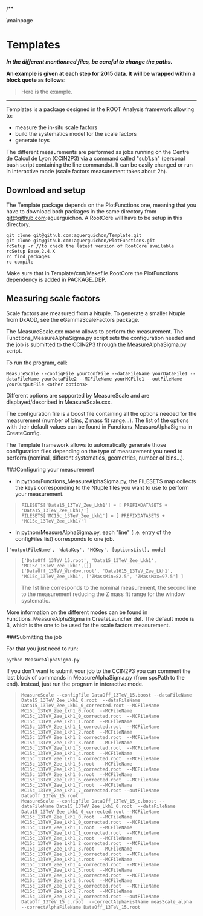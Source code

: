 /**

\mainpage


# Templates

**_In the different mentionned files, be careful to change the paths._**  

**An example is given at each step for 2015 data. It will be wrapped within a block quote as follows:**

> Here is the example.  


___


Templates is a package designed in the ROOT Analysis framework allowing to:
- measure the in-situ scale factors
- build the systematics model for the scale factors
- generate toys

The different measurements are performed as jobs running on the Centre de Calcul de Lyon (CCIN2P3) via a command called "sub1.sh" (personal bash script containing the line commands). It can be easily changed or run in interactive mode (scale factors measurement takes about 2h).


Download and setup
------------------

The Template package depends on the PlotFunctions one, meaning that you have to download both packages in the same directory from git@github.com:aguerguichon. A RootCore will have to be setup in this directory.

```
git clone git@github.com:aguerguichon/Template.git
git clone git@github.com:aguerguichon/PlotFunctions.git
rcSetup -r //to check the latest version of RootCore available  
rcSetup Base,2.4.X  
rc find_packages  
rc compile  
```

Make sure that in Template/cmt/Makefile.RootCore the PlotFunctions dependency is added in PACKAGE_DEP.  

Measuring scale factors
-----------------------

Scale factors are measured from a Ntuple. To generate a smaller Ntuple from DxAOD, see the eGammaScaleFactors package.  

The MeasureScale.cxx macro allows to perform the measurement. The Functions_MeasureAlphaSigma.py script sets the configuration needed and the job is submitted to the CCIN2P3 through the MeasureAlphaSigma.py script.  

To run the program, call:
```
MeasureScale --configFile yourConfFile --dataFileName yourDataFile1 --dataFileName yourDataFile2 --MCFileName yourMCFile1 --outFileName yourOutputFile <other options>
```  
Different options are supported by MeasureScale and are displayed/described in MeasureScale.cxx.

The configuration file is a boost file containing all the options needed for the measurement (number of bins, Z mass fit range...). The list of the options with their default values can be found in Functions_MeasureAlphaSigma in CreateConfig.  

The Template framework allows to automatically generate those configuration files depending on the type of measurement you need to perform (nominal, different systematics, geometries, number of bins...).  

###Configuring your measurement  

- In python/Functions_MeasureAlphaSigma.py, the FILESETS map collects the keys corresponding to the Ntuple files you want to use to perform your measurement.

>     FILESETS['Data15_13TeV_Zee_Lkh1'] = [ PREFIXDATASETS + 'Data15_13TeV_Zee_Lkh1/']  
>     FILESETS['MC15c_13TeV_Zee_Lkh1'] = [ PREFIXDATASETS + 'MC15c_13TeV_Zee_Lkh1/'] 

- In python/MeasureAlphaSigma.py, each "line" (i.e. entry of the configFiles list) corresponds to one job.

```
['outputFileName', 'dataKey', 'MCKey', [optionsList], mode]
```

>     ['DataOff_13TeV_15.root', 'Data15_13TeV_Zee_Lkh1', 'MC15c_13TeV_Zee_Lkh1',[]]
>     ['DataOff_13TeV_Window.root', 'Data1615_13TeV_Zee_Lkh1', 'MC15c_13TeV_Zee_Lkh1', ['ZMassMin=82.5', 'ZMassMax=97.5'] ]   
> The 1st line corresponds to the nominal measurement, the second line to the measurement reducing the Z mass fit range for the window systematic.  

More information on the different modes can be found in Functions_MeasureAlphaSigma in CreateLauncher def. The default mode is 3, which is the one to be used for the scale factors measurement.    


###Submitting the job

For that you just need to run:
```
python MeasureAlphaSigma.py
```

If you don't want to submit your job to the CCIN2P3 you can comment the last block of commands in MeasureAlphaSigma.py (from spsPath to the end). Instead, just run the program in interactive mode.

>     MeasureScale --configFile DataOff_13TeV_15.boost --dataFileName Data15_13TeV_Zee_Lkh1_0.root  --dataFileName Data15_13TeV_Zee_Lkh1_0_corrected.root --MCFileName MC15c_13TeV_Zee_Lkh1_0.root  --MCFileName MC15c_13TeV_Zee_Lkh1_0_corrected.root  --MCFileName MC15c_13TeV_Zee_Lkh1_1.root  --MCFileName MC15c_13TeV_Zee_Lkh1_1_corrected.root  --MCFileName MC15c_13TeV_Zee_Lkh1_2.root  --MCFileName MC15c_13TeV_Zee_Lkh1_2_corrected.root  --MCFileName MC15c_13TeV_Zee_Lkh1_3.root  --MCFileName MC15c_13TeV_Zee_Lkh1_3_corrected.root  --MCFileName MC15c_13TeV_Zee_Lkh1_4.root  --MCFileName MC15c_13TeV_Zee_Lkh1_4_corrected.root  --MCFileName MC15c_13TeV_Zee_Lkh1_5.root  --MCFileName MC15c_13TeV_Zee_Lkh1_5_corrected.root  --MCFileName MC15c_13TeV_Zee_Lkh1_6.root  --MCFileName MC15c_13TeV_Zee_Lkh1_6_corrected.root  --MCFileName MC15c_13TeV_Zee_Lkh1_7.root  --MCFileName MC15c_13TeV_Zee_Lkh1_7_corrected.root --outFileName DataOff_13TeV_15.root    
>     MeasureScale --configFile DataOff_13TeV_15_c.boost --dataFileName Data15_13TeV_Zee_Lkh1_0.root  --dataFileName Data15_13TeV_Zee_Lkh1_0_corrected.root --MCFileName MC15c_13TeV_Zee_Lkh1_0.root  --MCFileName MC15c_13TeV_Zee_Lkh1_0_corrected.root  --MCFileName MC15c_13TeV_Zee_Lkh1_1.root  --MCFileName MC15c_13TeV_Zee_Lkh1_1_corrected.root  --MCFileName MC15c_13TeV_Zee_Lkh1_2.root  --MCFileName MC15c_13TeV_Zee_Lkh1_2_corrected.root  --MCFileName MC15c_13TeV_Zee_Lkh1_3.root  --MCFileName MC15c_13TeV_Zee_Lkh1_3_corrected.root  --MCFileName MC15c_13TeV_Zee_Lkh1_4.root  --MCFileName MC15c_13TeV_Zee_Lkh1_4_corrected.root  --MCFileName MC15c_13TeV_Zee_Lkh1_5.root  --MCFileName MC15c_13TeV_Zee_Lkh1_5_corrected.root  --MCFileName MC15c_13TeV_Zee_Lkh1_6.root  --MCFileName MC15c_13TeV_Zee_Lkh1_6_corrected.root  --MCFileName MC15c_13TeV_Zee_Lkh1_7.root  --MCFileName MC15c_13TeV_Zee_Lkh1_7_corrected.root --outFileName DataOff_13TeV_15_c.root  --correctAlphaHistName measScale_alpha --correctAlphaFileName DataOff_13TeV_15.root